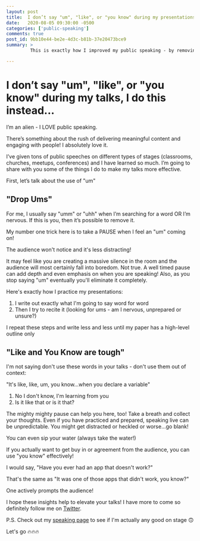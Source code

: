 ```yaml
---
layout: post
title:  I don’t say "um", "like", or "you know" during my presentations, I do this instead...
date:   2020-08-05 09:30:00 -0500
categories: ['public-speaking']
comments: true
post_id: 9bb10e44-be2e-4d3c-b81b-37e20473bce9
summary: >
         This is exactly how I improved my public speaking - by removing filler words.

---
```


# I don’t say "um", "like", or "you know" during my talks, I do this instead...

I’m an alien - I LOVE public speaking.

There’s something about the rush of delivering meaningful content and engaging with people! I absolutely love it.

I’ve given tons of public speeches on different types of stages (classrooms, churches, meetups, conferences) and I have learned so much. I’m going to share with you some of the things I do to make my talks more effective.

First, let’s talk about the use of "um"

## "Drop Ums"

For me, I usually say "umm" or "uhh" when I’m searching for a word OR I’m nervous. If this is you, then it’s possible to remove it. 

My number one trick here is to take a PAUSE when I feel an "um" coming on!

The audience won't notice and it's less distracting!

It may feel like you are creating a massive silence in the room and the audience will most certainly fall into boredom. Not true. A well timed pause can add depth and even emphasis on when you are speaking! Also, as you stop saying "um" eventually you'll eliminate it completely.

Here's exactly how I practice my presentations:
1. I write out exactly what I'm going to say word for word
2. Then I try to recite it (looking for ums - am I nervous, unprepared or unsure?)

I repeat these steps and write less and less until my paper has a high-level outline only

## "Like and You Know are tough"

I'm not saying don't use these words in your talks - don't use them out of context:

"It's like, like, um, you know...when you declare a variable"

1. No I don't know, I'm learning from you
2. Is it like that or is it that?

The mighty mighty pause can help you here, too! Take a breath and collect your thoughts. Even if you have practiced and prepared, speaking live can be unpredictable. You might get distracted or heckled or worse...go blank!

You can even sip your water (always take the water!)

If you actually want to get buy in or agreement from the audience, you can use "you know" effectively!

I would say, "Have you ever had an app that doesn't work?"

That's the same as "It was one of those apps that didn't work, you know?"

One actively prompts the audience!

I hope these insights help to elevate your talks! I have more to come so definitely follow me on [Twitter](https://twitter.com/marktechson).

P.S. Check out my [speaking page](http://marktechson.com/speaking) to see if I'm actually any good on stage 🙃

Let's go 🔥🔥🔥